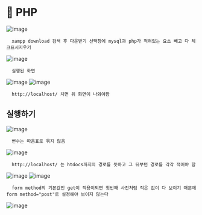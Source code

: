 # 🍎 PHP
![image](https://github.com/hyejin192/PHP/assets/129017064/50a43a1b-87f3-4a98-8e05-2ea2c83ce139)

      xampp download 검색 후 다운받기 선택창에 mysql과 php가 적혀있는 요소 빼고 다 체크표시지우기

![image](https://github.com/hyejin192/PHP/assets/129017064/a0aa42e2-cc16-4970-8488-67d291d65b4c)

      실행된 화면

![image](https://github.com/hyejin192/PHP/assets/129017064/27a79a6d-bf67-4fe6-98f8-f39839f373cd)
![image](https://github.com/hyejin192/PHP/assets/129017064/9bc206a4-db96-49d1-b52f-5bf312bf88e7)

      http://localhost/ 치면 위 화면이 나와야함
      
      
## 실행하기
![image](https://github.com/hyejin192/PHP/assets/129017064/fd5d173a-0eba-4817-8aeb-1247d2a14f7e)
      
      변수는 따음표로 묶지 않음

![image](https://github.com/hyejin192/PHP/assets/129017064/2d54881c-7299-400e-be85-a10841890186)

      http://localhost/ 는 htdocs까지의 경로를 뜻하고 그 뒤부턴 경로를 각각 적어야 함
      
![image](https://github.com/hyejin192/PHP/assets/129017064/ef97b44b-66c9-4bda-a06a-62b7051c0704)
![image](https://github.com/hyejin192/PHP/assets/129017064/032cce76-32d8-41af-95d2-6aeb059592ea)

      form method의 기본값인 get이 적용이되면 첫번째 사진처럼 적은 값이 다 보이기 때문에 form method="post"로 설정해야 보이지 않는다
      
![image](https://github.com/hyejin192/PHP/assets/129017064/457337b3-d21e-42b3-b261-f0a35e988a8c)



 


